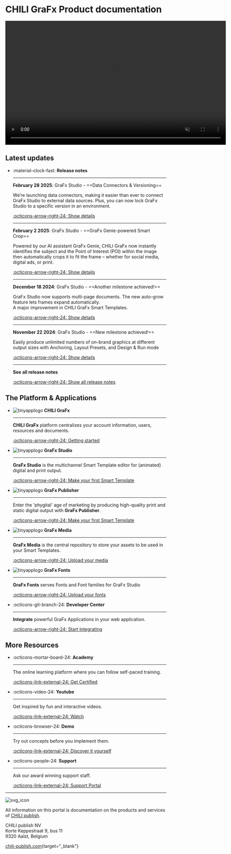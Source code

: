 # CHILI GraFx Product documentation

<video width="690" height="388" autoplay="true" loop="true" muted="true">
  <source src="/assets/CHILI GraFx Animated video 720.mp4" type="video/mp4">
  Your browser does not support the video tag.
</video>

## Latest updates

<div class="grid cards" markdown>

-   :material-clock-fast: __Release notes__

    ---

    **February 28 2025**: GraFx Studio - ==Data Connectors & Versioning==
    
    We’re launching data connectors, making it easier than ever to connect GraFx Studio to external data sources. Plus, you can now lock GraFx Studio to a specific version in an environment.
    
    [:octicons-arrow-right-24: Show details](/release-notes/2025/02/28/grafx-studio--data-connectors--versioning/)

    ---

    **February 2 2025**: GraFx Studio - ==GraFx Genie-powered Smart Crop==
    
    Powered by our AI assistant GraFx Genie, CHILI GraFx now instantly identifies the subject and the Point of Interest (POI) within the image then automatically crops it to fit the frame – whether for social media, digital ads, or print.
    
    [:octicons-arrow-right-24: Show details](/release-notes/2025/02/04/grafxstudio---grafx-genie-powered-smart-crop/)

    ---

    **December 18 2024**: GraFx Studio - ==Another milestone achieved!==
    
    GraFx Studio now supports multi-page documents. The new auto-grow feature lets frames expand automatically.  
    A major improvement in CHILI GraFx Smart Templates.
    
    [:octicons-arrow-right-24: Show details](/release-notes/2024/12/18/grafxstudio---multi-page--auto-grow/)

    ---

    **November 22 2024**: GraFx Studio - ==New milestone achieved!==
    
    Easily produce unlimited numbers of on-brand graphics at different output sizes with Anchoring, Layout Presets, and Design & Run mode
    
    [:octicons-arrow-right-24: Show details](/release-notes/2024/11/22/grafxstudio---new-milestone-achieved/)

    ---

    **See all release notes**

    [:octicons-arrow-right-24: Show all release notes](/release-notes/)
    
</div>


## The Platform & Applications

<div class="grid cards" markdown>

-   ![tinyapplogo](/assets/CHILI_LOGOS_OK-02.svg) __CHILI GraFx__

    ---

    **CHILI GraFx** platform centralizes your account information, users, resources and documents.

    [:octicons-arrow-right-24: Getting started](/CHILI-GraFx/admin/)

-   ![tinyapplogo](/assets/CHILI_LOGOS_OK-10.svg) __GraFx Studio__

    ---

    **GraFx Studio** is the multichannel Smart Template editor for (animated) digital and print output.

    [:octicons-arrow-right-24: Make your first Smart Template](/GraFx-Studio/guides/hello-world/)

-   ![tinyapplogo](/assets/CHILI_LOGOS_OK-21.svg) __GraFx Publisher__

    ---

    Enter the 'phygital' age of marketing by producing high-quality print and static digital output with **GraFx Publisher**.
    
    [:octicons-arrow-right-24: Make your first Smart Template](/GraFx-Publisher/guides/hello-world/)

-   ![tinyapplogo](/assets/CHILI_LOGOS_OK-12.svg) __GraFx Media__

    ---

    **GraFx Media** is the central repository to store your assets to be used in your Smart Templates.
    
    [:octicons-arrow-right-24: Upload your media](/GraFx-Media/guides/upload-media/)

-   ![tinyapplogo](/assets/CHILI_LOGOS_OK-08.svg) __GraFx Fonts__

    ---

    **GraFx Fonts** serves Fonts and Font families for GraFx Studio
    
    [:octicons-arrow-right-24: Upload your fonts](/GraFx-Fonts/guides/upload-fonts/)

-   :octicons-git-branch-24: __Developer Center__

    ---

    **Integrate** powerful GraFx Applications in your web application.
    
    [:octicons-arrow-right-24: Start Integrating](/GraFx-Developers/)

</div>

## More Resources

<div class="grid cards" markdown>

-   :octicons-mortar-board-24: __Academy__

    ---

    The online learning platform where you can follow self-paced training.

    [:octicons-link-external-24: Get Certified](https://product.chili-publish.academy/)

-   :octicons-video-24: __Youtube__

    ---

    Get inspired by fun and interactive videos.

    [:octicons-link-external-24: Watch](https://www.youtube.com/@chilipublish/featured)

-   :octicons-browser-24: __Demo__

    ---

    Try out concepts before you implement them.

    [:octicons-link-external-24: Discover it yourself](https://www.chili-publish.com/request-a-demo/)

-   :octicons-people-24: __Support__

    ---

    Ask our award winning support staff.

    [:octicons-link-external-24: Support Portal](https://mysupport.chili-publish.com/)

</div>

---

![svg_icon](/assets/CHILI_LOGOS_OK-01.svg)

All information on this portal is documentation on the products and services of [CHILI publish](https://www.chili-publish.com/contact-sales/).

CHILI publish NV<br/>
Korte Keppestraat 9, bus 11<br/>
9320 Aalst, Belgium

[chili-publish.com](https://www.chili-publish.com/){target="_blank"}

